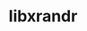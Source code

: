 ---
title: "libxrandr"
layout: cache
categories: [package, develop-2024-10-27]
meta: {"versions": ["1.5.4"], "compilers": ["gcc@=11.1.0", "gcc@=11.4.0", "gcc@=13.2.0", "gcc@=9.4.0", "oneapi@=2024.2.1"], "oss": ["ubuntu20.04", "ubuntu22.04", "ubuntu24.04"], "platforms": ["linux"], "targets": ["neoverse_v1", "ppc64le", "x86_64_v3"], "stacks": ["data-vis-sdk", "e4s", "e4s-neoverse_v1", "e4s-oneapi", "e4s-power", "e4s-rocm-external", "ml-linux-x86_64-rocm", "root"], "num_specs": 11, "num_specs_by_stack": {"e4s-power": 1, "root": 11, "data-vis-sdk": 2, "e4s-neoverse_v1": 1, "e4s": 3, "e4s-rocm-external": 1, "e4s-oneapi": 2, "ml-linux-x86_64-rocm": 1}}
spec_details: [{"hash": "fmu6tztznlqa6cdkoflbwe4bgqdrazkc", "compiler": "gcc@=9.4.0", "versions": ["1.5.4"], "os": "ubuntu20.04", "platform": "linux", "target": "ppc64le", "variants": ["build_system=autotools"], "stacks": ["e4s-power", "root"], "size": "-", "tarball": "https://binaries.spack.io/develop-2024-10-27/build_cache/linux-ubuntu20.04-ppc64le/gcc-9.4.0/libxrandr-1.5.4/linux-ubuntu20.04-ppc64le-gcc-9.4.0-libxrandr-1.5.4-fmu6tztznlqa6cdkoflbwe4bgqdrazkc.spack"}, {"hash": "do2opwnkszzymu44q2zolmvidvdjudmj", "compiler": "gcc@=11.1.0", "versions": ["1.5.4"], "os": "ubuntu20.04", "platform": "linux", "target": "x86_64_v3", "variants": ["build_system=autotools"], "stacks": ["data-vis-sdk", "root"], "size": "-", "tarball": "https://binaries.spack.io/develop-2024-10-27/build_cache/linux-ubuntu20.04-x86_64_v3/gcc-11.1.0/libxrandr-1.5.4/linux-ubuntu20.04-x86_64_v3-gcc-11.1.0-libxrandr-1.5.4-do2opwnkszzymu44q2zolmvidvdjudmj.spack"}, {"hash": "i6mmmgolbp23b3bkunvikbqanuiiapli", "compiler": "gcc@=11.1.0", "versions": ["1.5.4"], "os": "ubuntu20.04", "platform": "linux", "target": "x86_64_v3", "variants": ["build_system=autotools"], "stacks": ["data-vis-sdk", "root"], "size": "-", "tarball": "https://binaries.spack.io/develop-2024-10-27/build_cache/linux-ubuntu20.04-x86_64_v3/gcc-11.1.0/libxrandr-1.5.4/linux-ubuntu20.04-x86_64_v3-gcc-11.1.0-libxrandr-1.5.4-i6mmmgolbp23b3bkunvikbqanuiiapli.spack"}, {"hash": "s7a254qapylzf2pcjpybuzkeeqjthrut", "compiler": "gcc@=11.4.0", "versions": ["1.5.4"], "os": "ubuntu22.04", "platform": "linux", "target": "neoverse_v1", "variants": ["build_system=autotools"], "stacks": ["e4s-neoverse_v1", "root"], "size": "-", "tarball": "https://binaries.spack.io/develop-2024-10-27/build_cache/linux-ubuntu22.04-neoverse_v1/gcc-11.4.0/libxrandr-1.5.4/linux-ubuntu22.04-neoverse_v1-gcc-11.4.0-libxrandr-1.5.4-s7a254qapylzf2pcjpybuzkeeqjthrut.spack"}, {"hash": "t7af5d6as3fnmkf3l4cd4tiqz6tuw7js", "compiler": "gcc@=11.4.0", "versions": ["1.5.4"], "os": "ubuntu22.04", "platform": "linux", "target": "x86_64_v3", "variants": ["build_system=autotools"], "stacks": ["root", "e4s"], "size": "-", "tarball": "https://binaries.spack.io/develop-2024-10-27/build_cache/linux-ubuntu22.04-x86_64_v3/gcc-11.4.0/libxrandr-1.5.4/linux-ubuntu22.04-x86_64_v3-gcc-11.4.0-libxrandr-1.5.4-t7af5d6as3fnmkf3l4cd4tiqz6tuw7js.spack"}, {"hash": "kbu4wosawmpi3pzs33mqevilbowulv4y", "compiler": "gcc@=11.4.0", "versions": ["1.5.4"], "os": "ubuntu22.04", "platform": "linux", "target": "x86_64_v3", "variants": ["build_system=autotools"], "stacks": ["e4s-rocm-external", "root"], "size": "-", "tarball": "https://binaries.spack.io/develop-2024-10-27/build_cache/linux-ubuntu22.04-x86_64_v3/gcc-11.4.0/libxrandr-1.5.4/linux-ubuntu22.04-x86_64_v3-gcc-11.4.0-libxrandr-1.5.4-kbu4wosawmpi3pzs33mqevilbowulv4y.spack"}, {"hash": "m4yzcjzernmbiz4gd6fche2ekua2abhf", "compiler": "gcc@=11.4.0", "versions": ["1.5.4"], "os": "ubuntu22.04", "platform": "linux", "target": "x86_64_v3", "variants": ["build_system=autotools"], "stacks": ["root", "e4s"], "size": "-", "tarball": "https://binaries.spack.io/develop-2024-10-27/build_cache/linux-ubuntu22.04-x86_64_v3/gcc-11.4.0/libxrandr-1.5.4/linux-ubuntu22.04-x86_64_v3-gcc-11.4.0-libxrandr-1.5.4-m4yzcjzernmbiz4gd6fche2ekua2abhf.spack"}, {"hash": "vjeembw4db42llzzo7eqzvkdkauqayfj", "compiler": "gcc@=11.4.0", "versions": ["1.5.4"], "os": "ubuntu22.04", "platform": "linux", "target": "x86_64_v3", "variants": ["build_system=autotools"], "stacks": ["root", "e4s"], "size": "-", "tarball": "https://binaries.spack.io/develop-2024-10-27/build_cache/linux-ubuntu22.04-x86_64_v3/gcc-11.4.0/libxrandr-1.5.4/linux-ubuntu22.04-x86_64_v3-gcc-11.4.0-libxrandr-1.5.4-vjeembw4db42llzzo7eqzvkdkauqayfj.spack"}, {"hash": "7ouoy55ggk4nccadgle5codstv5bpnz2", "compiler": "oneapi@=2024.2.1", "versions": ["1.5.4"], "os": "ubuntu22.04", "platform": "linux", "target": "x86_64_v3", "variants": ["build_system=autotools"], "stacks": ["e4s-oneapi", "root"], "size": "-", "tarball": "https://binaries.spack.io/develop-2024-10-27/build_cache/linux-ubuntu22.04-x86_64_v3/oneapi-2024.2.1/libxrandr-1.5.4/linux-ubuntu22.04-x86_64_v3-oneapi-2024.2.1-libxrandr-1.5.4-7ouoy55ggk4nccadgle5codstv5bpnz2.spack"}, {"hash": "hrlqs3fkaodyz2oibq6szglfgduxmnhf", "compiler": "oneapi@=2024.2.1", "versions": ["1.5.4"], "os": "ubuntu22.04", "platform": "linux", "target": "x86_64_v3", "variants": ["build_system=autotools"], "stacks": ["e4s-oneapi", "root"], "size": "-", "tarball": "https://binaries.spack.io/develop-2024-10-27/build_cache/linux-ubuntu22.04-x86_64_v3/oneapi-2024.2.1/libxrandr-1.5.4/linux-ubuntu22.04-x86_64_v3-oneapi-2024.2.1-libxrandr-1.5.4-hrlqs3fkaodyz2oibq6szglfgduxmnhf.spack"}, {"hash": "trdncbtkauyszoirgbnukizhav2tbivd", "compiler": "gcc@=13.2.0", "versions": ["1.5.4"], "os": "ubuntu24.04", "platform": "linux", "target": "x86_64_v3", "variants": ["build_system=autotools"], "stacks": ["ml-linux-x86_64-rocm", "root"], "size": "-", "tarball": "https://binaries.spack.io/develop-2024-10-27/build_cache/linux-ubuntu24.04-x86_64_v3/gcc-13.2.0/libxrandr-1.5.4/linux-ubuntu24.04-x86_64_v3-gcc-13.2.0-libxrandr-1.5.4-trdncbtkauyszoirgbnukizhav2tbivd.spack"}]
---